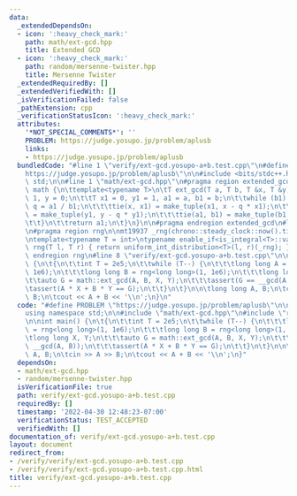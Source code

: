 ```yaml
---
data:
  _extendedDependsOn:
  - icon: ':heavy_check_mark:'
    path: math/ext-gcd.hpp
    title: Extended GCD
  - icon: ':heavy_check_mark:'
    path: random/mersenne-twister.hpp
    title: Mersenne Twister
  _extendedRequiredBy: []
  _extendedVerifiedWith: []
  _isVerificationFailed: false
  _pathExtension: cpp
  _verificationStatusIcon: ':heavy_check_mark:'
  attributes:
    '*NOT_SPECIAL_COMMENTS*': ''
    PROBLEM: https://judge.yosupo.jp/problem/aplusb
    links:
    - https://judge.yosupo.jp/problem/aplusb
  bundledCode: "#line 1 \"verify/ext-gcd.yosupo-a+b.test.cpp\"\n#define PROBLEM \"\
    https://judge.yosupo.jp/problem/aplusb\"\n\n#include <bits/stdc++.h>\nusing namespace\
    \ std;\n\n#line 1 \"math/ext-gcd.hpp\"\n#pragma region extended_gcd\n\nnamespace\
    \ math {\n\ttemplate<typename T>\n\tT ext_gcd(T a, T b, T &x, T &y) {\n\t\tx =\
    \ 1, y = 0;\n\t\tT x1 = 0, y1 = 1, a1 = a, b1 = b;\n\t\twhile (b1) {\n\t\t\tT\
    \ q = a1 / b1;\n\t\t\ttie(x, x1) = make_tuple(x1, x - q * x1);\n\t\t\ttie(y, y1)\
    \ = make_tuple(y1, y - q * y1);\n\t\t\ttie(a1, b1) = make_tuple(b1, a1 - q * b1);\n\
    \t\t}\n\t\treturn a1;\n\t}\n}\n\n#pragma endregion extended_gcd\n#line 1 \"random/mersenne-twister.hpp\"\
    \n#pragma region rng\n\nmt19937 _rng(chrono::steady_clock::now().time_since_epoch().count());\n\
    \ntemplate<typename T = int>\ntypename enable_if<is_integral<T>::value, T>::type\
    \ rng(T l, T r) { return uniform_int_distribution<T>(l, r)(_rng); }\n\n#pragma\
    \ endregion rng\n#line 8 \"verify/ext-gcd.yosupo-a+b.test.cpp\"\n\nint main()\
    \ {\n\t{\n\t\tint T = 2e5;\n\t\twhile (T--) {\n\t\t\tlong long A = rng<long long>(1,\
    \ 1e6);\n\t\t\tlong long B = rng<long long>(1, 1e6);\n\t\t\tlong long X, Y;\n\t\
    \t\tauto G = math::ext_gcd(A, B, X, Y);\n\t\t\tassert(G == __gcd(A, B));\n\t\t\
    \tassert(A * X + B * Y == G);\n\t\t}\n\t}\n\n\tlong long A, B;\n\tcin >> A >>\
    \ B;\n\tcout << A + B << '\\n';\n}\n"
  code: "#define PROBLEM \"https://judge.yosupo.jp/problem/aplusb\"\n\n#include <bits/stdc++.h>\n\
    using namespace std;\n\n#include \"math/ext-gcd.hpp\"\n#include \"random/mersenne-twister.hpp\"\
    \n\nint main() {\n\t{\n\t\tint T = 2e5;\n\t\twhile (T--) {\n\t\t\tlong long A\
    \ = rng<long long>(1, 1e6);\n\t\t\tlong long B = rng<long long>(1, 1e6);\n\t\t\
    \tlong long X, Y;\n\t\t\tauto G = math::ext_gcd(A, B, X, Y);\n\t\t\tassert(G ==\
    \ __gcd(A, B));\n\t\t\tassert(A * X + B * Y == G);\n\t\t}\n\t}\n\n\tlong long\
    \ A, B;\n\tcin >> A >> B;\n\tcout << A + B << '\\n';\n}"
  dependsOn:
  - math/ext-gcd.hpp
  - random/mersenne-twister.hpp
  isVerificationFile: true
  path: verify/ext-gcd.yosupo-a+b.test.cpp
  requiredBy: []
  timestamp: '2022-04-30 12:48:23-07:00'
  verificationStatus: TEST_ACCEPTED
  verifiedWith: []
documentation_of: verify/ext-gcd.yosupo-a+b.test.cpp
layout: document
redirect_from:
- /verify/verify/ext-gcd.yosupo-a+b.test.cpp
- /verify/verify/ext-gcd.yosupo-a+b.test.cpp.html
title: verify/ext-gcd.yosupo-a+b.test.cpp
---
```

